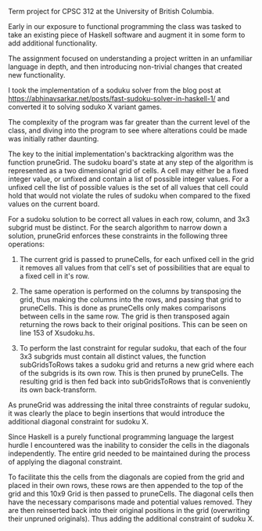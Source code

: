 Term project for CPSC 312 at the University of British Columbia.

Early in our exposure to functional programming the class was tasked to take an existing piece of Haskell software and augment it in some form to add additional functionality. 

The assignment focused on understanding a project written in an unfamiliar language in depth, and then introducing non-trivial changes that created new functionality. 

I took the implementation of a soduku solver from the blog post at https://abhinavsarkar.net/posts/fast-sudoku-solver-in-haskell-1/ and converted it to solving soduko X variant games.

The complexity of the program was far greater than the current level of the class, and diving into the program to see where alterations could be made was initially rather daunting. 

The key to the initial implementation's backtracking algorithm was the function pruneGrid. 
The sudoku board's state at any step of the algorithm is represented as a two dimensional grid of cells. A cell may either be a fixed integer value, or unfixed and contain a list of possible integer values. For a unfixed cell the list of possible values is the set of all values that cell could hold that would not violate the rules of sudoku when compared to the fixed values on the current board. 

For a sudoku solution to be correct all values in each row, column, and 3x3 subgrid must be distinct. For the search algorithm to narrow down a solution, pruneGrid enforces these constraints in the following three operations:

1) The current grid is passed to pruneCells, for each unfixed cell in the grid it removes all values from that cell's set of possibilities that are equal to a fixed cell in it's row.

2) The same operation is performed on the columns by transposing the grid, thus making the columns into the rows, and passing that grid to pruneCells. This is done as pruneCells only makes comparisons between cells in the same row. The grid is then transposed again returning the rows back to their original positions. This can be seen on line 153 of Xsudoku.hs.

3) To perform the last constraint for regular sudoku, that each of the four 3x3 subgrids must contain all distinct values, the function subGridsToRows takes a sudoku grid and returns a new grid where each of the subgrids is its own row.  This is then pruned by pruneCells. The resulting grid is then fed back into subGridsToRows that is conveniently its own back-transform. 

As pruneGrid was addressing the inital three constraints of regular sudoku, it was clearly the place to begin insertions that would introduce the additional diagonal constraint for sudoku X.

Since Haskell is a purely functional programming language the largest hurdle I encountered was the inability to consider the cells in the diagonals independently. The entire grid needed to be maintained during the process of applying the diagonal constraint.

To facilitate this the cells from the diagonals are copied from the grid and placed in their own rows, these rows are then appended to the top of the grid and this 10x9 Grid is then passed to pruneCells. The diagonal cells then have the necessary comparisons made and potential values removed. They are then reinserted back into their original positions in the grid (overwriting their unpruned originals). Thus adding the additional constraint of sudoku X.